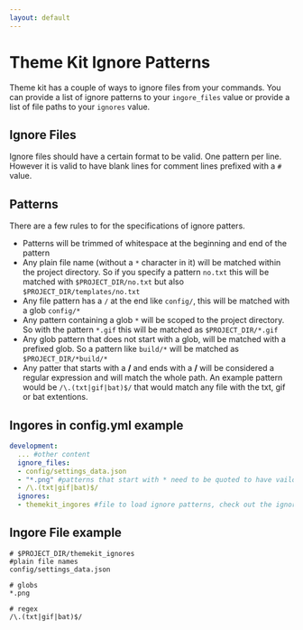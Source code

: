 ```yaml
---
layout: default
---
```

# Theme Kit Ignore Patterns

Theme kit has a couple of ways to ignore files from your commands. You can provide
a list of ignore patterns to your `ingore_files` value or provide a list of file
paths to your `ignores` value.

## Ignore Files

Ignore files should have a certain format to be valid. One pattern per line. However
it is valid to have blank lines for comment lines prefixed with a `#` value.

## Patterns

There are a few rules to for the specifications of ignore patters.

- Patterns will be trimmed of whitespace at the beginning and end of the pattern
- Any plain file name (without a `*` character in it) will be matched within the
  project directory. So if you specify a pattern `no.txt` this will be matched with
  `$PROJECT_DIR/no.txt` but also `$PROJECT_DIR/templates/no.txt`
- Any file pattern has a `/` at the end like `config/`, this will be matched with
  a glob `config/*`
- Any pattern containing a glob `*` will be scoped to the project directory. So
  with the pattern `*.gif` this will be matched as `$PROJECT_DIR/*.gif`
- Any glob pattern that does not start with a glob, will be matched with a prefixed
  glob. So a pattern like `build/*` will be matched as `$PROJECT_DIR/*build/*`
- Any patter that starts with a **/** and ends with a **/** will be considered a
  regular expression and will match the whole path. An example pattern would be
  `/\.(txt|gif|bat)$/` that would match any file with the txt, gif or bat extentions.

## Ingores in config.yml example

```yaml
development:
  ... #other content
  ignore_files:
  - config/settings_data.json
  - "*.png" #patterns that start with * need to be quoted to have vaild yaml
  - /\.(txt|gif|bat)$/
  ignores:
  - themekit_ingores #file to load ignore patterns, check out the ignore file example
```

## Ingore File example

```
# $PROJECT_DIR/themekit_ignores
#plain file names
config/settings_data.json

# globs
*.png

# regex
/\.(txt|gif|bat)$/
```


